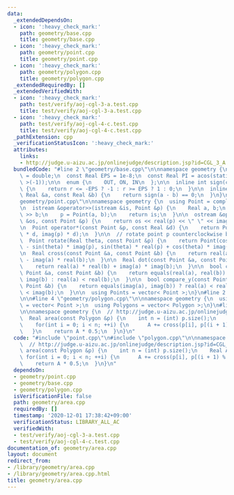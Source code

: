 ```yaml
---
data:
  _extendedDependsOn:
  - icon: ':heavy_check_mark:'
    path: geometry/base.cpp
    title: geometry/base.cpp
  - icon: ':heavy_check_mark:'
    path: geometry/point.cpp
    title: geometry/point.cpp
  - icon: ':heavy_check_mark:'
    path: geometry/polygon.cpp
    title: geometry/polygon.cpp
  _extendedRequiredBy: []
  _extendedVerifiedWith:
  - icon: ':heavy_check_mark:'
    path: test/verify/aoj-cgl-3-a.test.cpp
    title: test/verify/aoj-cgl-3-a.test.cpp
  - icon: ':heavy_check_mark:'
    path: test/verify/aoj-cgl-4-c.test.cpp
    title: test/verify/aoj-cgl-4-c.test.cpp
  _pathExtension: cpp
  _verificationStatusIcon: ':heavy_check_mark:'
  attributes:
    links:
    - http://judge.u-aizu.ac.jp/onlinejudge/description.jsp?id=CGL_3_A
  bundledCode: "#line 2 \"geometry/base.cpp\"\n\nnamespace geometry {\n  using Real\
    \ = double;\n  const Real EPS = 1e-8;\n  const Real PI = acos(static_cast< Real\
    \ >(-1));\n\n  enum {\n    OUT, ON, IN\n  };\n\n  inline int sign(const Real &r)\
    \ {\n    return r <= -EPS ? -1 : r >= EPS ? 1 : 0;\n  }\n\n  inline bool equals(const\
    \ Real &a, const Real &b) {\n    return sign(a - b) == 0;\n  }\n}\n#line 3 \"\
    geometry/point.cpp\"\n\nnamespace geometry {\n  using Point = complex< Real >;\n\
    \n  istream &operator>>(istream &is, Point &p) {\n    Real a, b;\n    is >> a\
    \ >> b;\n    p = Point(a, b);\n    return is;\n  }\n\n  ostream &operator<<(ostream\
    \ &os, const Point &p) {\n    return os << real(p) << \" \" << imag(p);\n  }\n\
    \n  Point operator*(const Point &p, const Real &d) {\n    return Point(real(p)\
    \ * d, imag(p) * d);\n  }\n\n  // rotate point p counterclockwise by theta rad\n\
    \  Point rotate(Real theta, const Point &p) {\n    return Point(cos(theta) * real(p)\
    \ - sin(theta) * imag(p), sin(theta) * real(p) + cos(theta) * imag(p));\n  }\n\
    \n  Real cross(const Point &a, const Point &b) {\n    return real(a) * imag(b)\
    \ - imag(a) * real(b);\n  }\n\n  Real dot(const Point &a, const Point &b) {\n\
    \    return real(a) * real(b) + imag(a) * imag(b);\n  }\n\n  bool compare_x(const\
    \ Point &a, const Point &b) {\n    return equals(real(a), real(b)) ? imag(a) <\
    \ imag(b) : real(a) < real(b);\n  }\n\n  bool compare_y(const Point &a, const\
    \ Point &b) {\n    return equals(imag(a), imag(b)) ? real(a) < real(b) : imag(a)\
    \ < imag(b);\n  }\n\n  using Points = vector< Point >;\n}\n#line 2 \"geometry/polygon.cpp\"\
    \n\n#line 4 \"geometry/polygon.cpp\"\n\nnamespace geometry {\n  using Polygon\
    \ = vector< Point >;\n  using Polygons = vector< Polygon >;\n}\n#line 3 \"geometry/area.cpp\"\
    \n\nnamespace geometry {\n  // http://judge.u-aizu.ac.jp/onlinejudge/description.jsp?id=CGL_3_A\n\
    \  Real area(const Polygon &p) {\n    int n = (int) p.size();\n    Real A = 0;\n\
    \    for(int i = 0; i < n; ++i) {\n      A += cross(p[i], p[(i + 1) % n]);\n \
    \   }\n    return A * 0.5;\n  }\n}\n"
  code: "#include \"point.cpp\"\n#include \"polygon.cpp\"\n\nnamespace geometry {\n\
    \  // http://judge.u-aizu.ac.jp/onlinejudge/description.jsp?id=CGL_3_A\n  Real\
    \ area(const Polygon &p) {\n    int n = (int) p.size();\n    Real A = 0;\n   \
    \ for(int i = 0; i < n; ++i) {\n      A += cross(p[i], p[(i + 1) % n]);\n    }\n\
    \    return A * 0.5;\n  }\n}\n"
  dependsOn:
  - geometry/point.cpp
  - geometry/base.cpp
  - geometry/polygon.cpp
  isVerificationFile: false
  path: geometry/area.cpp
  requiredBy: []
  timestamp: '2020-12-01 17:38:42+09:00'
  verificationStatus: LIBRARY_ALL_AC
  verifiedWith:
  - test/verify/aoj-cgl-3-a.test.cpp
  - test/verify/aoj-cgl-4-c.test.cpp
documentation_of: geometry/area.cpp
layout: document
redirect_from:
- /library/geometry/area.cpp
- /library/geometry/area.cpp.html
title: geometry/area.cpp
---
```

